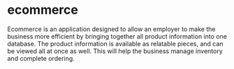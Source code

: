 # ecommerce
Ecommerce is an application designed to allow an employer to make the business more efficient by bringing together all product information into one database.  The product information is available as relatable pieces, and can be viewed all at once as well. This will help the business manage inventory and complete ordering.
